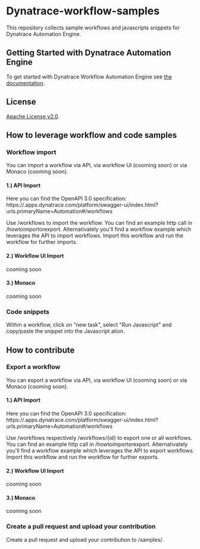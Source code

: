 # Dynatrace-workflow-samples

This repository collects sample workflows and javascripts snippets for Dynatrace Automation Engine. 

## Getting Started with Dynatrace Automation Engine

To get started with Dynatrace Workflow Automation Engine see [the documentation](https://www.dynatrace.com/support/help/platform/automationengine).


## License
[Apache License v2.0](https://github.com/Dynatrace/Dynatrace-workflow-samples/blob/main/LICENSE).

## How to leverage workflow and code samples
### Workflow import

You can import a workflow via API, via workflow UI (cooming soon) or via Monaco (cooming soon). 

#### 1.) API Import 
Here you can find the OpenAPI 3.0 specification: https://<yourtenant>.apps.dynatrace.com/platform/swagger-ui/index.html?urls.primaryName=Automation#/workflows

Use <POST> /workflows to import the workflow. You can find an example http call in /howtoimportorexport. Alternativately you'll find a workflow example which leverages the API to import workflows. Import this workflow and run the workflow for further imports.

#### 2.) Workflow UI Import

cooming soon

#### 3.) Monaco 

cooming soon

### Code snippets
Within a workflow, click on "new task", select "Run Javascript" and copy/paste the snippet into the Javascript ation.


## How to contribute 

### Export a workflow

You can export a workflow via API, via workflow UI (cooming soon) or via Monaco (cooming soon). 
#### 1.) API Import 
Here you can find the OpenAPI 3.0 specification: https://<yourtenant>.apps.dynatrace.com/platform/swagger-ui/index.html?urls.primaryName=Automation#/workflows

Use <GET> /workflows respectively <GET> /workflows/{id} to export one or all workflows. You can find an example http call in /howtoimportorexport. Alternativately you'll find a workflow example which leverages the API to export workflows. Import this workflow and run the workflow for further exports.

#### 2.) Workflow UI Import
cooming soon

#### 3.) Monaco 
cooming soon

### Create a pull request and upload your contribution 
Create a pull request and upload your contribution to /samples/<category>. 






